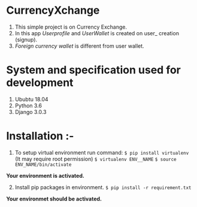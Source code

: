 # CurrencyXchange
1) This simple project is on Currency Exchange. 
2) In this app *Userprofile* and *UserWallet* is created on user_ creation (signup).
3) *Foreign currency wallet* is different from user wallet.

# System and specification used for development
1) Ububtu 18.04
2) Python 3.6
3) Django 3.0.3

# Installation :-
	
1) To setup virtual environment run command:
  `$ pip install virtualenv` (It may require root permission)
  `$ virtualenv ENV__NAME`
  `$ source ENV_NAME/bin/activate`

  **Your environment is activated.**

2) Install pip packages in environment.
   `$ pip install -r requirement.txt`

  **Your environmet should be activated.**

